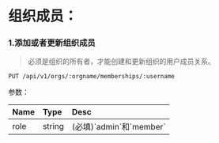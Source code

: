 # 组织成员：

### 1.添加或者更新组织成员

> 必须是组织的所有者，才能创建和更新组织的用户成员关系。

```
PUT /api/v1/orgs/:orgname/memberships/:username
```

参数：

| Name | Type | Desc |
| :--- | :--- | :--- |
| role | string | \(必填\)\`admin\`和\`member\` |



